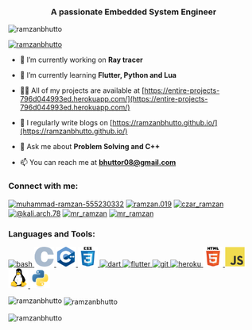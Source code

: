 <h3 align="center">A passionate Embedded System Engineer</h3>

<p align="left"> <img src="https://komarev.com/ghpvc/?username=ramzanbhutto&label=Profile%20views&color=0e75b6&style=flat" alt="ramzanbhutto" /> </p>

<p align="left"> <a href="https://github.com/ryo-ma/github-profile-trophy"><img src="https://github-profile-trophy.vercel.app/?username=ramzanbhutto" alt="ramzanbhutto" /></a> </p>

- 🔭 I’m currently working on **Ray tracer**

- 🌱 I’m currently learning **Flutter, Python and Lua**

- 👨‍💻 All of my projects are available at [https://entire-projects-796d044993ed.herokuapp.com/](https://entire-projects-796d044993ed.herokuapp.com/)

- 📝 I regularly write blogs on [https://ramzanbhutto.github.io/](https://ramzanbhutto.github.io/)

- 💬 Ask me about **Problem Solving and C++**

- 📫 You can reach me at **bhuttor08@gmail.com**

<h3 align="left">Connect with me:</h3>
<p align="left">
<a href="https://linkedin.com/in/muhammad-ramzan-555230332" target="blank"><img align="center" src="https://raw.githubusercontent.com/rahuldkjain/github-profile-readme-generator/master/src/images/icons/Social/linked-in-alt.svg" alt="muhammad-ramzan-555230332" height="30" width="40" /></a>
<a href="https://fb.com/ramzan.019" target="blank"><img align="center" src="https://raw.githubusercontent.com/rahuldkjain/github-profile-readme-generator/master/src/images/icons/Social/facebook.svg" alt="ramzan.019" height="30" width="40" /></a>
<a href="https://instagram.com/czar_ramzan" target="blank"><img align="center" src="https://raw.githubusercontent.com/rahuldkjain/github-profile-readme-generator/master/src/images/icons/Social/instagram.svg" alt="czar_ramzan" height="30" width="40" /></a>
<a href="https://medium.com/@kali.arch.78" target="blank"><img align="center" src="https://raw.githubusercontent.com/rahuldkjain/github-profile-readme-generator/master/src/images/icons/Social/medium.svg" alt="@kali.arch.78" height="30" width="40" /></a>
<a href="https://codeforces.com/profile/mr_ramzan" target="blank"><img align="center" src="https://raw.githubusercontent.com/rahuldkjain/github-profile-readme-generator/master/src/images/icons/Social/codeforces.svg" alt="mr_ramzan" height="30" width="40" /></a>
<a href="https://www.leetcode.com/mr_ramzan" target="blank"><img align="center" src="https://raw.githubusercontent.com/rahuldkjain/github-profile-readme-generator/master/src/images/icons/Social/leet-code.svg" alt="mr_ramzan" height="30" width="40" /></a>
</p>

<h3 align="left">Languages and Tools:</h3>
<a href="https://www.gnu.org/software/bash/" target="_blank" rel="noreferrer"> <img src="https://www.vectorlogo.zone/logos/gnu_bash/gnu_bash-icon.svg" alt="bash" width="40" height="40"/> </a>  <a href="https://www.cprogramming.com/" target="_blank" rel="noreferrer"> <img src="https://raw.githubusercontent.com/devicons/devicon/master/icons/c/c-original.svg" alt="c" width="40" height="40"/> </a> <a href="https://www.w3schools.com/cpp/" target="_blank" rel="noreferrer"> <img src="https://raw.githubusercontent.com/devicons/devicon/master/icons/cplusplus/cplusplus-original.svg" alt="cplusplus" width="40" height="40"/> </a> <a href="https://www.w3schools.com/css/" target="_blank" rel="noreferrer"> <img src="https://raw.githubusercontent.com/devicons/devicon/master/icons/css3/css3-original-wordmark.svg" alt="css3" width="40" height="40"/> </a> <a href="https://dart.dev" target="_blank" rel="noreferrer"> <img src="https://www.vectorlogo.zone/logos/dartlang/dartlang-icon.svg" alt="dart" width="40" height="40"/> </a> <a href="https://flutter.dev" target="_blank" rel="noreferrer"> <img src="https://www.vectorlogo.zone/logos/flutterio/flutterio-icon.svg" alt="flutter" width="40" height="40"/> </a> <a href="https://git-scm.com/" target="_blank" rel="noreferrer"> <img src="https://www.vectorlogo.zone/logos/git-scm/git-scm-icon.svg" alt="git" width="40" height="40"/> </a> <a href="https://heroku.com" target="_blank" rel="noreferrer"> <img src="https://www.vectorlogo.zone/logos/heroku/heroku-icon.svg" alt="heroku" width="40" height="40"/> </a> <a href="https://www.w3.org/html/" target="_blank" rel="noreferrer"> <img src="https://raw.githubusercontent.com/devicons/devicon/master/icons/html5/html5-original-wordmark.svg" alt="html5" width="40" height="40"/> </a> <a href="https://developer.mozilla.org/en-US/docs/Web/JavaScript" target="_blank" rel="noreferrer"> <img src="https://raw.githubusercontent.com/devicons/devicon/master/icons/javascript/javascript-original.svg" alt="javascript" width="40" height="40"/> </a> <a href="https://www.linux.org/" target="_blank" rel="noreferrer"> <img src="https://raw.githubusercontent.com/devicons/devicon/master/icons/linux/linux-original.svg" alt="linux" width="40" height="40"/> </a> <a href="https://www.python.org" target="_blank" rel="noreferrer"> <img src="https://raw.githubusercontent.com/devicons/devicon/master/icons/python/python-original.svg" alt="python" width="40" height="40"/> </a> </p>

<p><img align="left" src="https://github-readme-stats.vercel.app/api/top-langs?username=ramzanbhutto&show_icons=true&locale=en&layout=compact" alt="ramzanbhutto" /></p>

<p>&nbsp;<img align="center" src="https://github-readme-stats.vercel.app/api?username=ramzanbhutto&show_icons=true&locale=en" alt="ramzanbhutto" /></p>

<p><img align="center" src="https://github-readme-streak-stats.herokuapp.com/?user=ramzanbhutto&" alt="ramzanbhutto" /></p>

